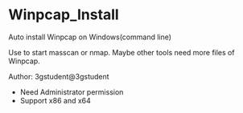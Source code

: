 # Winpcap_Install
Auto install Winpcap on Windows(command line)

Use to start masscan or nmap. Maybe other tools need more files of Winpcap.

Author: 3gstudent@3gstudent

- Need Administrator permission
- Support x86 and x64


